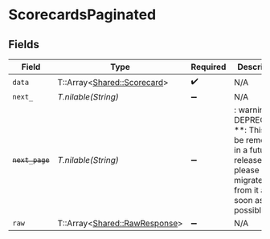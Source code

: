 # ScorecardsPaginated


## Fields

| Field                                                                                                                   | Type                                                                                                                    | Required                                                                                                                | Description                                                                                                             |
| ----------------------------------------------------------------------------------------------------------------------- | ----------------------------------------------------------------------------------------------------------------------- | ----------------------------------------------------------------------------------------------------------------------- | ----------------------------------------------------------------------------------------------------------------------- |
| `data`                                                                                                                  | T::Array<[Shared::Scorecard](../../models/shared/scorecard.md)>                                                         | :heavy_check_mark:                                                                                                      | N/A                                                                                                                     |
| `next_`                                                                                                                 | *T.nilable(String)*                                                                                                     | :heavy_minus_sign:                                                                                                      | N/A                                                                                                                     |
| ~~`next_page`~~                                                                                                         | *T.nilable(String)*                                                                                                     | :heavy_minus_sign:                                                                                                      | : warning: ** DEPRECATED **: This will be removed in a future release, please migrate away from it as soon as possible. |
| `raw`                                                                                                                   | T::Array<[Shared::RawResponse](../../models/shared/rawresponse.md)>                                                     | :heavy_minus_sign:                                                                                                      | N/A                                                                                                                     |